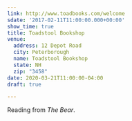 ```yaml
---
link: http://www.toadbooks.com/welcome
sdate: '2017-02-11T11:00:00.000+00:00'
show_time: true
title: Toadstool Bookshop
venue:
  address: 12 Depot Road
  city: Peterborough
  name: Toadstool Bookshop
  state: NH
  zip: "3458"
date: 2020-03-21T11:00:00-04:00
draft: true

---
```

Reading from _The Bear_.